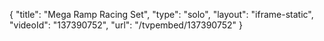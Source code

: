{
    "title": "Mega Ramp Racing Set",
    "type": "solo",
    "layout": "iframe-static",
    "videoId": "137390752",
    "url": "\/tvpembed\/137390752"
}